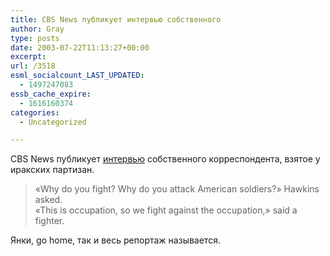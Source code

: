 ```yaml
---
title: CBS News публикует интервью собственного
author: Gray
type: posts
date: 2003-07-22T11:13:27+00:00
excerpt:
url: /3518
esml_socialcount_LAST_UPDATED:
  - 1497247083
essb_cache_expire:
  - 1616160374
categories:
  - Uncategorized

---
```








CBS News публикует <a href="http://www.cbsnews.com/stories/2003/07/21/eveningnews/main564357.shtml" target="_blank">интервью</a> собственного корреспондента, взятое у иракских партизан.

> &#171;Why do you fight? Why do you attack American soldiers?&#187; Hawkins asked.  
> &#171;This is occupation, so we fight against the occupation,&#187; said a fighter. 

Янки, go home, так и весь репортаж называется.